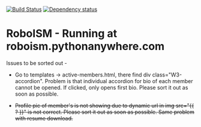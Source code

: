 [![Build Status](https://travis-ci.org/markroxor/Roboism.svg?branch=master)](https://travis-ci.org/markroxor/Roboism)
[![Dependency status](https://gemnasium.com/markroxor/Roboism.svg)](https://gemnasium.com/markroxor/Roboism)

# RoboISM - Running at roboism.pythonanywhere.com

Issues to be sorted out -

* Go to templates -> active-members.html, there find div class="W3-accordion". Problem is that individual accordion for bio of each member cannot be opened. If clicked, only opens first bio. Please sort it out as soon as possible.

* ~~Profile pic of member's is not showing due to dynamic url in img src="{{ ? }}" is not correct. Please sort it out as soon as possible. Same problem with resume download.~~
